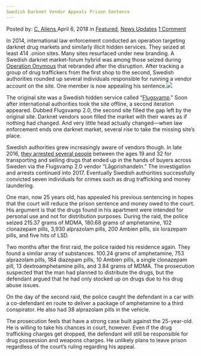 ```yaml
---
Swedish Darknet Vendor Appeals Prison Sentence
---
```

<article class="post-listing post-25287 post type-post status-publish format-standard has-post-thumbnail hentry 
category-news-updates tag-appeals tag-darknet tag-prison tag-sentence tag-swedish tag-vendor">
<div class="post-inner">
<span>Posted by: <a href="https://www.deepdotweb.com/author/caliens/" title="">C. Aliens </a></span>
<span>April 6, 2018</span>
<span>in <a href="https://www.deepdotweb.com/category/deepdot-news/" rel="category tag">Featured</a>, <a href="https://www.deepdotweb.com/category/news-updates/" rel="category tag">News Updates</a></span>
<span><a href="https://www.deepdotweb.com/2018/04/06/swedish-darknet-vendor-appeals-prison-sentence/#comments">1 Comment</a></span>


<p>In 2014, international law enforcement conducted an operation targeting darknet drug markets and similarly illicit hidden services. They seized at least 414 .onion sites. Many sites resurfaced under new branding. A Swedish darknet market-forum hybrid was among those seized during <a href="https://www.deepdotweb.com/tag/operation-onymous/">Operation Onymous</a> that rebranded after the disruption. After tracking a group of drug traffickers from the first shop to the second, Swedish authorities rounded up several individuals responsible for running a vendor account on the site. One member is now appealing his sentence.<img class="wp-image-25291 aligncenter" src="https://www.deepdotweb.com/wp-content/uploads/2018/04/word-image-8.jpeg" srcset="https://www.deepdotweb.com/wp-content/uploads/2018/04/word-image-8.jpeg 660w, https://www.deepdotweb.com/wp-content/uploads/2018/04/word-image-8-300x150.jpeg 300w" sizes="(max-width: 660px) 100vw, 660px" /></p>
<p>The original site was a Swedish hidden service called “<a href="https://www.deepdotweb.com/2016/07/21/swedens-largest-darknet-vendor-busted-authorities/">Flugsvamp</a>.” Soon after international authorities took the site offline, a second iteration appeared. Dubbed Flugsvamp 2.0, the second site filled the gap left by the original site. Darknet vendors soon filled the market with their wares as if nothing had changed. And very little head actually changed—when law enforcement ends one darknet market, several rise to take the missing site’s place.</p>
<p>Swedish authorities grew increasingly aware of vendors though. In late 2016, <a href="https://www.skovdenyheter.se/article/25-aring-vill-ha-sankt-straff/">they arrested several people</a> between the ages 19 and 32 for transporting and selling drugs that ended up in the hands of buyers across Sweden via the Flugsvamp 2.0 vendor “Lågprishandeln.” The investigation and arrests continued into 2017. Eventually Swedish authorities successfully convicted seven individuals for crimes such as drug trafficking and money laundering.</p>
<p>One man, now 25 years old, has appealed his previous sentencing in hopes that the court will reduce the prison sentence and money owed to the court. His argument is that the drugs found in his apartment were intended for personal use and not for distribution purposes. During the raid, the police seized 215.37 grams of MDMA, 180.68 grams of amphetamine, 102 clonazepam pills, 3,930 alprazolam pills, 200 Ambien pills, six lorazepam pills, and five hits of LSD.</p>
<p>Two months after the first raid, the police raided his residence again. They found a similar array of substances. 100.24 grams of amphetamine, 753 alprazolam pills, 184 diazepam pills, 10 Ambien pills, a single clonazepam pill, 13 dextroamphetamine pills, and 3.84 grams of MDMA. The prosecution suspected that the man had planned to distribute the drugs, but the defendant argued that he had only stocked up on drugs due to his drug abuse issues.</p>
<p>On the day of the second raid, the police caught the defendant in a car with a co-defendant en route to deliver a package of amphetamine to a third conspirator. He also had 38 alprazolam pills in the vehicle.</p>
<p>The prosecution feels that have a strong case built against the 25-year-old. He is willing to take his chances in court, however. Even if the drug trafficking charges get dropped, the defendant will still be responsible for drug possession and weapons charges. He unlikely plans to leave prison regardless of the court&#8217;s ruling regarding his appeal.</p>
</div>
<span style="display:none"><a href="https://www.deepdotweb.com/tag/appeals/" rel="tag">appeals</a> <a href="https://www.deepdotweb.com/tag/darknet/" rel="tag">darknet</a> <a href="https://www.deepdotweb.com/tag/prison/" rel="tag">prison</a> <a href="https://www.deepdotweb.com/tag/sentence/" rel="tag">sentence</a> <a href="https://www.deepdotweb.com/tag/swedish/" rel="tag">swedish</a> <a href="https://www.deepdotweb.com/tag/vendor/" rel="tag">vendor</a></span> <span style="display:none" class="updated">2018-04-06</span>
<div style="display:none" class="vcard author" itemprop="author" itemscope itemtype="http://schema.org/Person"><strong class="fn" itemprop="name"><a href="https://www.deepdotweb.com/author/caliens/" title="Posts by C. Aliens" rel="author">C. Aliens</a></strong></div>
</div>
</article>

